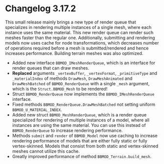 # Changelog 3.17.2
This small release mainly brings a new type of render queue that specializes in rendering multiple instances of a single mesh, where each instance uses the same material. This new render queue can render such meshes faster than the regular one. Additionally, submitting and rendering models now uses cache for node transformations, which decreases number of operations required before a mesh is submitted/rendered and hence increases performance. Building terrain meshes was also optimized.

* Added new interface `BBMOD_IMeshRenderQueue`, which is an interface for render queues that can draw meshes.
* **Replaced** arguments `_vertexBuffer`, `_vertexFormat`, `_primitiveType` and `_materialIndex` of methods `DrawMesh`, `DrawMeshAnimated` and `DrawMeshBatched` of `BBMOD_RenderQueue` with a single `_mesh` argument, which is the `Struct.BBMOD_Mesh` to be rendered!
* Struct `BBMOD_RenderQueue` now implements the `BBMOD_IMeshRenderQueue` interface.
* Fixed methods `BBMOD_RenderQueue.DrawMeshBatched` not setting uniform `BBMOD_U_MATERIAL_INDEX`.
* Added new struct `BBMOD_MeshRenderQueue`, which is a render queue specialized for rendering of multiple instances of a model, where all instances are using the same material. You can use this instead of `BBMOD_RenderQueue` to increase rendering performance.
* Methods `submit` and `render` of `BBMOD_Model` now use caching to increase rendering performance of models that are either fully static or fully vertex-skinned. Models that consist from both static and vertex-skinned meshes cannot utilize this cache.
* Greatly improved performance of method `BBMOD_Terrain.build_mesh`.
